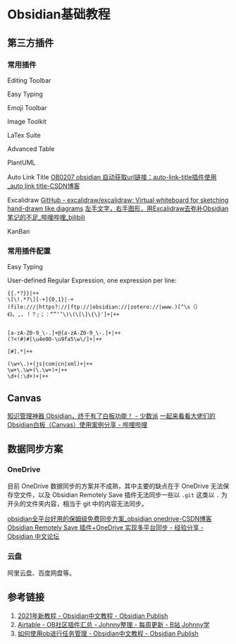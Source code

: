 # Obsidian基础教程


## 第三方插件

### 常用插件

Editing Toolbar

Easy Typing

Emoji Toolbar

Image Toolkit

LaTex Suite

Advanced Table

PlantUML

Auto Link Title
[OB0207 obsidian 自动获取url链接：auto-link-title插件使用\_auto link title-CSDN博客](https://blog.csdn.net/qq_41520353/article/details/128675834)

Excalidraw
[GitHub - excalidraw/excalidraw: Virtual whiteboard for sketching hand-drawn like diagrams](https://github.com/excalidraw/excalidraw)
[左手文字，右手图形，用Excalidraw去弥补Obsidian笔记的不足\_哔哩哔哩\_bilibili](https://www.bilibili.com/video/BV1j8411S7pT/)

KanBan

### 常用插件配置

Easy Typing

User-defined Regular Expression, one expression per line: 
```
{{.*?}}|++
\[\!.*?\][-+]{0,1}|-+
(file:///|https?://|ftp://|obsidian://|zotero://|www.)[^\s（）《》。,，！？;；：“”‘’\)\(\[\]\{\}']+|++


[a-zA-Z0-9_\-.]+@[a-zA-Z0-9_\-.]+|++
(?<!#)#[\u4e00-\u9fa5\w\/]+|++

[#].*|++

(\w+\.)+(js|com|cn|xml)+|++
\w+\.\w+(\.\w+)+|++
\d+(:\d+)+|++
```

## Canvas


[知识管理神器 Obsidian，终于有了白板功能！ - 少数派](https://sspai.com/post/77463)
[一起来看看大佬们的Obsidian白板（Canvas）使用案例分享 - 哔哩哔哩](https://www.bilibili.com/read/cv21024214)

## 数据同步方案

### OneDrive

目前 OneDrive 数据同步的方案并不成熟，其中主要的缺点在于 OneDrive 无法保存空文件，以及 Obsidian Remotely Save 插件无法同步一些以 `.git` 这类以 `.` 为开头的文件夹内容，相当于 git 中的内容无法同步。

[obsidian全平台好用的保姆级免费同步方案\_obsidian onedrive-CSDN博客](https://blog.csdn.net/xiaozhuang0827/article/details/135267966)
[Obsidian Remotely Save 插件+OneDrive 实现多平台同步 - 经验分享 - Obsidian 中文论坛](https://forum-zh.obsidian.md/t/topic/5291)

### 云盘

阿里云盘、百度网盘等。

## 参考链接

1. [2021年新教程 - Obsidian中文教程 - Obsidian Publish](https://publish.obsidian.md/chinesehelp/01+2021%E6%96%B0%E6%95%99%E7%A8%8B/2021%E5%B9%B4%E6%96%B0%E6%95%99%E7%A8%8B)
2. [Airtable - OB社区插件汇总 - Johnny整理 - 每周更新 - B站 Johnny学](https://airtable.com/appErQxa3n8SnyUdO/shrdmp10Lxmf5Wmgl/tblJqnWpcKURTjysX)
3. [如何使用ob进行任务管理 - Obsidian中文教程 - Obsidian Publish](https://publish.obsidian.md/chinesehelp/01+2021%E6%96%B0%E6%95%99%E7%A8%8B/%E5%A6%82%E4%BD%95%E4%BD%BF%E7%94%A8ob%E8%BF%9B%E8%A1%8C%E4%BB%BB%E5%8A%A1%E7%AE%A1%E7%90%86)